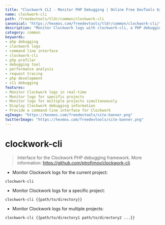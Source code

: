 ```yaml
---
title: "Clockwork CLI - Monitor PHP Debugging | Online Free DevTools by Hexmos"
name: clockwork-cli
path: /freedevtools/tldr/common/clockwork-cli
canonical: "https://hexmos.com/freedevtools/tldr/common/clockwork-cli/"
description: "Monitor Clockwork logs with clockwork-cli, a PHP debugging interface. Analyze application performance and track requests in real-time. Free online tool, no registration required."
category: common
keywords:
- php debugging
- clockwork logs
- command line interface
- clockwork-cli
- php profiler
- debugging tool
- performance analysis
- request tracing
- php development
- cli debugging
features:
- Monitor Clockwork logs in real-time
- Monitor logs for specific projects
- Monitor logs for multiple projects simultaneously
- Display Clockwork debugging information
- Provide a command-line interface for Clockwork
ogImage: "https://hexmos.com/freedevtools/site-banner.png"
twitterImage: "https://hexmos.com/freedevtools/site-banner.png"
---
```


# clockwork-cli

> Interface for the Clockwork PHP debugging framework.
> More information: <https://github.com/ptrofimov/clockwork-cli>.

- Monitor Clockwork logs for the current project:

`clockwork-cli`

- Monitor Clockwork logs for a specific project:

`clockwork-cli {{path/to/directory}}`

- Monitor Clockwork logs for multiple projects:

`clockwork-cli {{path/to/directory1 path/to/directory2 ...}}`
